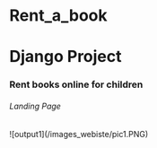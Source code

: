 # Rent_a_book
<h1>Django Project</h1>
<h3>Rent books online for children</h3>
<h6>Landing Page</h6>
![output1](/images_webiste/pic1.PNG)


